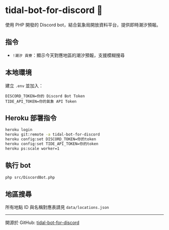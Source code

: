 # tidal-bot-for-discord 🌊

使用 PHP 開發的 Discord bot，結合氣象局開放資料平台，提供即時潮汐預報。

## 指令
- `!潮汐 貢寮`：顯示今天對應地區的潮汐預報，支援模糊搜尋

## 本地環境
建立 `.env` 並加入：

```
DISCORD_TOKEN=你的 Discord Bot Token
TIDE_API_TOKEN=你的氣象 API Token
```

## Heroku 部署指令

```bash
heroku login
heroku git:remote -a tidal-bot-for-discord
heroku config:set DISCORD_TOKEN=你的token
heroku config:set TIDE_API_TOKEN=你的token
heroku ps:scale worker=1
```

## 執行 bot
```bash
php src/DiscordBot.php
```

## 地區搜尋
所有地點 ID 與名稱對應表請見 `data/locations.json`

---

開源於 GitHub: [tidal-bot-for-discord](https://github.com/liberchen/tidal-bot-for-discord)
